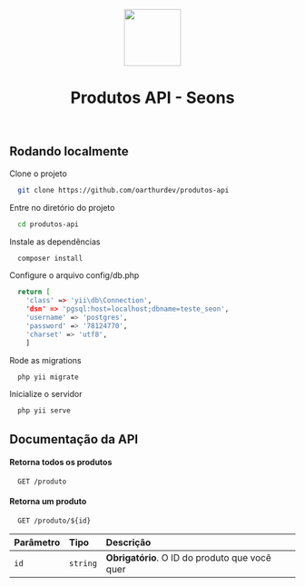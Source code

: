 <p align="center">
    <a href="https://github.com/yiisoft" target="_blank">
        <img src="https://avatars0.githubusercontent.com/u/993323" height="100px">
    </a>
    <h1 align="center">Produtos API - Seons</h1>
    <br>
</p>


## Rodando localmente

Clone o projeto

```bash
  git clone https://github.com/oarthurdev/produtos-api
```

Entre no diretório do projeto

```bash
  cd produtos-api
```

Instale as dependências

```bash
  composer install
```

Configure o arquivo config/db.php

```bash
  return [
    'class' => 'yii\db\Connection',
    'dsn' => 'pgsql:host=localhost;dbname=teste_seon',
    'username' => 'postgres',
    'password' => '78124770',
    'charset' => 'utf8',
    ]
```
Rode as migrations

```bash
  php yii migrate
```

Inicialize o servidor

```bash
  php yii serve
```


## Documentação da API

#### Retorna todos os produtos

```http
  GET /produto
```
#### Retorna um produto

```http
  GET /produto/${id}
```

| Parâmetro   | Tipo       | Descrição                                   |
| :---------- | :--------- | :------------------------------------------ |
| `id`      | `string` | **Obrigatório**. O ID do produto que você quer |
